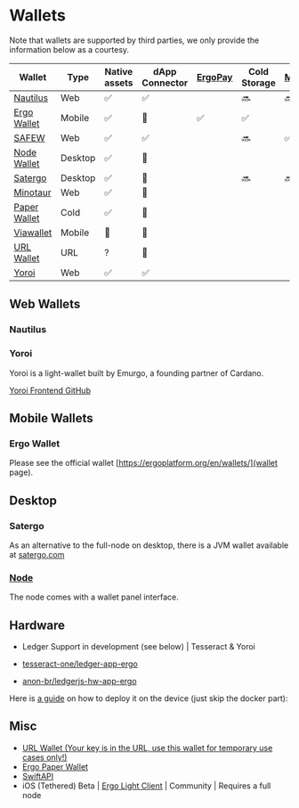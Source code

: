# Wallets

Note that wallets are supported by third parties, we only provide the information below as a courtesy.

| Wallet                                                                                                 | Type    | Native assets | dApp Connector | [ErgoPay](https://github.com/ergoplatform/eips/blob/master/eip-0020.md) | Cold Storage | [Mixer](https://docs.ergoplatform.com/uses/mixer/#ergomixer) | [SigmaUSD](https://sigmausd.io/) |
|--------------------------------------------------------------------------------------------------------|---------|---------------|----------------|-------------------------------------------------------------------------|--------------|--------------------------------------------------------------|----------------------------------|
| [Nautilus](https://chrome.google.com/webstore/detail/nautilus-wallet/gjlmehlldlphhljhpnlddaodbjjcchai) | Web     | ✅             | ✅              |                                                                         | 🔜            | 🔜                                                            |                                  |
| [Ergo Wallet](https://ergoplatform.org/en/mobile_wallets/)                                             | Mobile  | ✅             | 🚫              | ✅                                                                       | ✅            |                                                              |                                  |
| [SAFEW](https://github.com/ThierryM1212/SAFEW/releases)                                                | Web     | ✅             | ✅              |                                                                         | 🔜            | ✅                                                            |                                  |
| [Node Wallet](https://docs.ergoplatform.com/node/platforms/)                                           | Desktop | ✅             | 🚫              |                                                                         |              |                                                              |                                  |
| [Satergo](https://www.satergo.com)                                                                     | Desktop | ✅             | 🚫              |                                                                         | 🔜            | 🔜                                                            |                                  |
| [Minotaur](https://github.com/minotaur-ergo/minotaur-wallet)                                           | Web     | ✅             | 🚫              |                                                                         |              |                                                              | ✅                                |
| [Paper Wallet](https://anon-br.github.io/ergo-paper-wallet/)                                           | Cold    | ✅             | 🚫              |                                                                         |              |                                                              |                                  |
| [Viawallet](https://apps.apple.com/us/app/viawallet-multi-chain-wallet/id1462031389)                   | Mobile  | 🚫             | 🚫              |                                                                         |              |                                                              |                                  |
| [URL Wallet](https://erg.urlwallet.org/)                                                               | URL     | ?             | 🚫              |                                                                         |              |                                                              |                                  |
| [Yoroi](https://yoroi-wallet.com/)                                                                     | Web     | ✅             | ✅              |                                                                         |              |                                                              |                                  |
## Web Wallets

### Nautilus

### Yoroi

Yoroi is a light-wallet built by Emurgo, a founding partner of Cardano. 

[Yoroi Frontend GitHub](https://github.com/Emurgo/yoroi-frontend)


## Mobile Wallets

### Ergo Wallet

Please see the official wallet [https://ergoplatform.org/en/wallets/](wallet page). 

## Desktop

### Satergo

As an alternative to the full-node on desktop, there is a JVM wallet available at [satergo.com](https://www.satergo.com)

### [Node](/node)

The node comes with a wallet panel interface. 


## Hardware

- Ledger Support in development (see below)  | Tesseract & Yoroi

- [tesseract-one/ledger-app-ergo](https://github.com/tesseract-one/ledger-app-ergo)
- [anon-br/ledgerjs-hw-app-ergo](https://github.com/anon-br/ledgerjs-hw-app-ergo)

Here is [a guide](https://putukusuma.medium.com/build-an-app-for-ledger-nano-s-on-macbook-and-docker-46be51701206) on how to deploy it on the device (just skip the docker part): 

## Misc

- [URL Wallet (Your key is in the URL, use this wallet for temporary use cases only!)](https://erg.urlwallet.org/)
- [Ergo Paper Wallet](https://anon-br.github.io/ergo-paper-wallet/)
- [SwiftAPI](https://github.com/ergoplatform/sigma-rust/blob/31aa0922d03f632d22fdc348b2604d23ed296586/bindings/ergo-wallet-ios/Sources/ErgoWallet/ErgoWallet.swift)
- iOS (Tethered) Beta | [Ergo Light Client](https://github.com/bjenkinsgit/ErgoIOSLiteClient.git) | Community | Requires a full node
